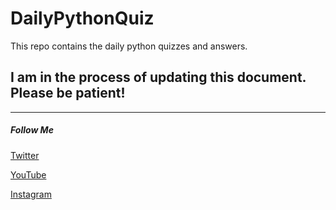# DailyPythonQuiz

This repo contains the daily python quizzes and answers.

## I am in the process of updating this document. Please be patient!


___

##### Follow Me

[Twitter](https://twitter.com/labeveryday)

[YouTube](https://youtube.com/labeveryday)

[Instagram](https://instagram.com/labeveryday)
